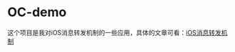 # OC-demo


这个项目是我对iOS消息转发机制的一些应用，具体的文章可看：[iOS消息转发机制](https://www.jianshu.com/p/e3b21b3fca73 "iOS消息转发机制")